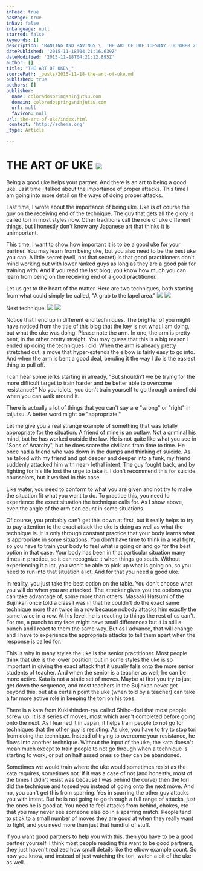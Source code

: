 ```yaml
---
inFeed: true
hasPage: true
inNav: false
inLanguage: null
starred: false
keywords: []
description: "RANTING AND RAVINGS \_ THE ART OF UKE TUESDAY, OCTOBER 27, 2015  \_ Last time, I wrote about the importance of being uke. Uke is of course the guy on the receivin"
datePublished: '2015-11-18T04:21:16.639Z'
dateModified: '2015-11-18T04:21:12.895Z'
author: []
title: "THE ART OF UKE\_"
sourcePath: _posts/2015-11-18-the-art-of-uke.md
published: true
authors: []
publisher:
  name: coloradospringsninjutsu.com
  domain: coloradospringsninjutsu.com
  url: null
  favicon: null
url: the-art-of-uke/index.html
_context: 'http://schema.org'
_type: Article

---
```

# THE ART OF UKE ![](https://the-grid-user-content.s3-us-west-2.amazonaws.com/c34abf0a-f1cc-4f87-90d2-108d4da5a276.png)

Being a good uke helps your partner. And there is an art to being a good uke. Last time I talked about the importance of proper attacks. This time I am going into more detail on the ways of doing proper attacks. 

Last time, I wrote about the importance of being uke. Uke is of course the guy on the receiving end of the technique. The guy that gets all the glory is called tori in most styles now. Other traditions call the role of uke different things, but I honestly don't know any Japanese art that thinks it is unimportant. 

This time, I want to show how important it is to be a good uke for your partner. You may learn from being uke, but you also need to be the best uke you can. A little secret (well, not that secret) is that good practitioners don't mind working out with lower ranked guys as long as they are a good pair for training with. And if you read the last blog, you know how much you can learn from being on the receiving end of a good practitioner. 

Let us get to the heart of the matter. Here are two techniques, both starting from what could simply be called, "A grab to the lapel area." ![](https://the-grid-user-content.s3-us-west-2.amazonaws.com/7a0f17d7-3dda-40f6-b5d7-1ba585497c9a.jpg)
![](https://the-grid-user-content.s3-us-west-2.amazonaws.com/a6f3bc17-eb12-4710-962a-44326621ee9b.jpg)

Next technique. ![](https://the-grid-user-content.s3-us-west-2.amazonaws.com/235d919f-78c6-4177-b112-723857c58652.jpg)
![](https://the-grid-user-content.s3-us-west-2.amazonaws.com/8ffc0424-18e6-467c-9b4a-703f7d65f27d.jpg)

Notice that I end up in different end techniques. The brighter of you might have noticed from the title of this blog that the key is not what I am doing, but what the uke was doing. Please note the arm. In one, the arm is pretty bent, in the other pretty straight. You may guess that this is a big reason I ended up doing the techniques I did. When the arm is already pretty stretched out, a move that hyper-extends the elbow is fairly easy to go into. And when the arm is bent a good deal, bending it the way I do is the easiest thing to pull off. 

I can hear some jerks starting in already, "But shouldn't we be trying for the more difficult target to train harder and be better able to overcome resistance?" No you idiots, you don't train yourself to go through a minefield when you can walk around it. 

There is actually a lot of things that you can't say are "wrong" or "right" in taijutsu. A better word might be "appropriate." 

Let me give you a real strange example of something that was totally appropriate for the situation. A friend of mine is an outlaw. Not a criminal his mind, but he has worked outside the law. He is not quite like what you see in "Sons of Anarchy", but he does scare the civilians from time to time. He once had a friend who was down in the dumps and thinking of suicide. As he talked with my friend and got deeper and deeper into a funk, my friend suddenly attacked him with near- lethal intent. The guy fought back, and by fighting for his life lost the urge to take it. I don't recommend this for suicide counselors, but it worked in this case. 

Like water, you need to conform to what you are given and not try to make the situation fit what you want to do. To practice this, you need to experience the exact situation the technique calls for. As I show above, even the angle of the arm can count in some situations. 

Of course, you probably can't get this down at first, but it really helps to try to pay attention to the exact attack the uke is doing as well as what the technique is. It is only through constant practice that your body learns what is appropriate in some situations. You don't have time to think in a real fight, so you have to train your body to feel what is going on and go for the best option in that case. Your body has been in that particular situation many times in practice, so it can recognize it when things go south. Without experiencing it a lot, you won't be able to pick up what is going on, so you need to run into that situation a lot. And for that you need a good uke. 

In reality, you just take the best option on the table. You don't choose what you will do when you are attacked. The attacker gives you the options you can take advantage of, some more than others. Masaaki Hatsumi of the Bujinkan once told a class I was in that he couldn't do the exact same technique more than twice in a row because nobody attacks him exactly the same twice in a row. At his level, he is reacting to things the rest of us can't. For me, a punch to my face might have small differences but it is still a punch and I react to them the same way. But as I advance, that will change and I have to experience the appropriate attacks to tell them apart when the response is called for. 

This is why in many styles the uke is the senior practitioner. Most people think that uke is the lower position, but in some styles the uke is so important in giving the exact attack that it usually falls onto the more senior students of teacher. And when the senior is a teacher as well, he can be more active. Kata is not a static set of moves. Maybe at first you try to just get down the sequence, and most teachers in the Bujinkan never get beyond this, but at a certain point the uke (when told by a teacher) can take a far more active role in keeping the tori on his toes. 

There is a kata from Kukishinden-ryu called Shiho-dori that most people screw up. It is a series of moves, most which aren't completed before going onto the next. As I learned it in Japan, it helps train people to not go for techniques that the other guy is resisting. As uke, you have to try to stop tori from doing the technique. Instead of trying to overcome your resistance, he flows into another technique. Without the input of the uke, the kata doesn't mean much except to train people to not go through when a technique is starting to work, or put on half assed ones so they can be abandoned. 

Sometimes we would train where the uke would sometimes resist as the kata requires, sometimes not. If it was a case of not (and honestly, most of the times I didn't resist was because I was behind the curve) then the tori did the technique and tossed you instead of going onto the next move. And no, you can't get this from sparring. Yes in sparring the other guy attacks you with intent. But he is not going to go through a full range of attacks, just the ones he is good at. You need to feel attacks from behind, chokes, etc that you may never see someone else do in a sparring match. People tend to stick to a small number of moves they are good at when they really want to fight, and you need more than just that handful of stuff. 

If you want good partners to help you with this, then you have to be a good partner yourself. I think most people reading this want to be good partners, they just haven't realized how small details like the elbow example count. So now you know, and instead of just watching the tori, watch a bit of the uke as well.